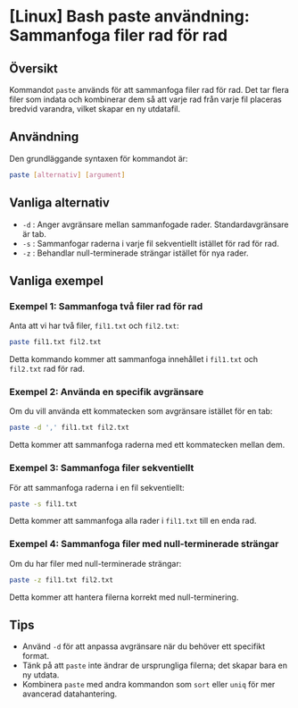 # [Linux] Bash paste användning: Sammanfoga filer rad för rad

## Översikt
Kommandot `paste` används för att sammanfoga filer rad för rad. Det tar flera filer som indata och kombinerar dem så att varje rad från varje fil placeras bredvid varandra, vilket skapar en ny utdatafil.

## Användning
Den grundläggande syntaxen för kommandot är:

```bash
paste [alternativ] [argument]
```

## Vanliga alternativ
- `-d` : Anger avgränsare mellan sammanfogade rader. Standardavgränsare är tab.
- `-s` : Sammanfogar raderna i varje fil sekventiellt istället för rad för rad.
- `-z` : Behandlar null-terminerade strängar istället för nya rader.

## Vanliga exempel

### Exempel 1: Sammanfoga två filer rad för rad
Anta att vi har två filer, `fil1.txt` och `fil2.txt`:

```bash
paste fil1.txt fil2.txt
```

Detta kommando kommer att sammanfoga innehållet i `fil1.txt` och `fil2.txt` rad för rad.

### Exempel 2: Använda en specifik avgränsare
Om du vill använda ett kommatecken som avgränsare istället för en tab:

```bash
paste -d ',' fil1.txt fil2.txt
```

Detta kommer att sammanfoga raderna med ett kommatecken mellan dem.

### Exempel 3: Sammanfoga filer sekventiellt
För att sammanfoga raderna i en fil sekventiellt:

```bash
paste -s fil1.txt
```

Detta kommer att sammanfoga alla rader i `fil1.txt` till en enda rad.

### Exempel 4: Sammanfoga filer med null-terminerade strängar
Om du har filer med null-terminerade strängar:

```bash
paste -z fil1.txt fil2.txt
```

Detta kommer att hantera filerna korrekt med null-terminering.

## Tips
- Använd `-d` för att anpassa avgränsare när du behöver ett specifikt format.
- Tänk på att `paste` inte ändrar de ursprungliga filerna; det skapar bara en ny utdata.
- Kombinera `paste` med andra kommandon som `sort` eller `uniq` för mer avancerad datahantering.